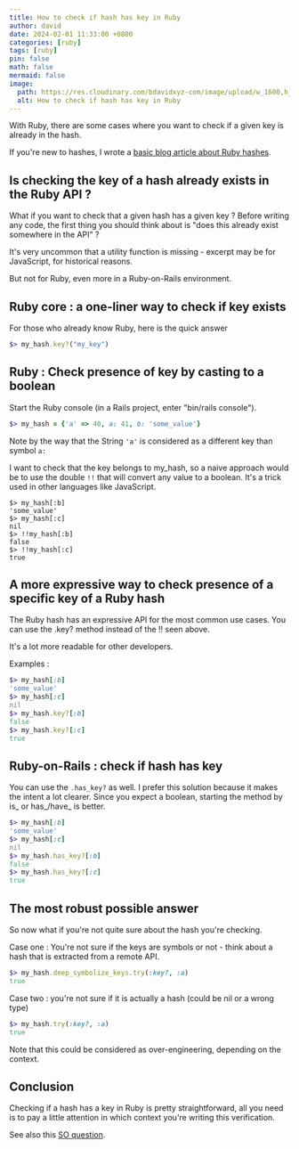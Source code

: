 ```yaml
---
title: How to check if hash has key in Ruby
author: david
date: 2024-02-01 11:33:00 +0800
categories: [ruby]
tags: [ruby]
pin: false
math: false
mermaid: false
image:
  path: https://res.cloudinary.com/bdavidxyz-com/image/upload/w_1600,h_836,q_100/l_text:Karla_72_bold:How%20to%20check%20if%20hash%20has%20key%20in%20Ruby,co_rgb:ffe4e6,c_fit,w_1400,h_240/fl_layer_apply,g_south_west,x_100,y_180/l_text:Karla_48:A%20simple%20answer,co_rgb:ffe4e680,c_fit,w_1400/fl_layer_apply,g_south_west,x_100,y_100/newblog/globals/bg_me.jpg
  alt: How to check if hash has key in Ruby
---
```


With Ruby, there are some cases where you want to check if a given key is already in the hash.

If you're new to hashes, I wrote a [basic blog article about Ruby hashes](https://bootrails.com/blog/how-to-define-and-use-a-ruby-hash/).

## Is checking the key of a hash already exists in the Ruby API ?

What if you want to check that a given hash has a given key ? Before writing any code, the first thing you should think about is "does this already exist somewhere in the API" ?

It's very uncommon that a utility function is missing - excerpt may be for JavaScript, for historical reasons.

But not for Ruby, even more in a Ruby-on-Rails environment.

## Ruby core : a one-liner way to check if key exists

For those who already know Ruby, here is the quick answer

```ruby
$> my_hash.key?("my_key")
```

## Ruby : Check presence of key by casting to a boolean

Start the Ruby console (in a Rails project, enter "bin/rails console").

```ruby
$> my_hash = {'a' => 40, a: 41, b: 'some_value'}
```

Note by the way that the String `'a'` is considered as a different key than symbol `a:`

I want to check that the key belongs to my_hash, so a naive approach would be to use the double `!!` that will convert any value to a boolean. It's a trick used in other languages like JavaScript.

```shell
$> my_hash[:b]
'some_value'
$> my_hash[:c]
nil
$> !!my_hash[:b]
false
$> !!my_hash[:c]
true
```

## A more expressive way to check presence of a specific key of a Ruby hash

The Ruby hash has an expressive API for the most common use cases. You can use the .key? method instead of the !! seen above.

It's a lot more readable for other developers.

Examples :

```ruby
$> my_hash[:b]
'some_value'
$> my_hash[:c]
nil
$> my_hash.key?[:b]
false
$> my_hash.key?[:c]
true
```

## Ruby-on-Rails : check if hash has key

You can use the `.has_key?` as well. I prefer this solution because it makes the intent a lot clearer. Since you expect a boolean, starting the method by is_ or has_/have_ is better.

```ruby
$> my_hash[:b]
'some_value'
$> my_hash[:c]
nil
$> my_hash.has_key?[:b]
false
$> my_hash.has_key?[:c]
true
```

## The most robust possible answer

So now what if you're not quite sure about the hash you're checking.

Case one :  You're not sure if the keys are symbols or not - think about a hash that is extracted from a remote API.

```ruby
$> my_hash.deep_symbolize_keys.try(:key?, :a)
true
```

Case two : you're not sure if it is actually a hash (could be nil or a wrong type)

```ruby
$> my_hash.try(:key?, :a)
true
```

Note that this could be considered as over-engineering, depending on the context.

## Conclusion

Checking if a hash has a key in Ruby is pretty straightforward, all you need is to pay a little attention in which context you're writing this verification.

See also this <a href="https://stackoverflow.com/questions/4528506/how-to-check-if-a-specific-key-is-present-in-a-hash-or-not" target="_blank">SO question</a>.